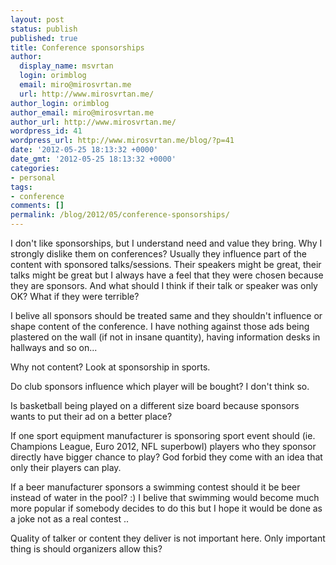 ```yaml
---
layout: post
status: publish
published: true
title: Conference sponsorships
author:
  display_name: msvrtan
  login: orimblog
  email: miro@mirosvrtan.me
  url: http://www.mirosvrtan.me/
author_login: orimblog
author_email: miro@mirosvrtan.me
author_url: http://www.mirosvrtan.me/
wordpress_id: 41
wordpress_url: http://www.mirosvrtan.me/blog/?p=41
date: '2012-05-25 18:13:32 +0000'
date_gmt: '2012-05-25 18:13:32 +0000'
categories:
- personal
tags:
- conference
comments: []
permalink: /blog/2012/05/conference-sponsorships/
---
```

<p>I don't like sponsorships, but I understand need and value they bring. Why I strongly dislike them on conferences? Usually they influence part of the content with sponsored talks/sessions. Their speakers might be great, their talks might be great but I always have a feel that they were chosen because they are sponsors. And what should I think if their talk or speaker was only OK? What if they were terrible?</p>
<p>I belive all sponsors should be treated same and they shouldn't influence or shape content of the conference. I have nothing against those ads being plastered on the wall (if not in insane quantity), having information desks in hallways and so on...</p>
<p>Why not content? Look at sponsorship in sports.</p>
<p>Do club sponsors influence which player will be bought? I don't think so.</p>
<p>Is basketball being played on a different size board because sponsors wants to put their ad on a better place?</p>
<p>If one sport equipment manufacturer is sponsoring sport event should (ie. Champions League, Euro 2012, NFL superbowl) players who they sponsor directly have bigger chance to play? God forbid they come with an idea that only their players can play.</p>
<p>If a beer manufacturer sponsors a swimming contest should it be beer instead of water in the pool? :) I belive that swimming would become much more popular if somebody decides to do this but I hope it would be done as a joke not as a real contest ..</p>
<p>Quality of talker or content they deliver is not important here. Only important thing is should organizers allow this?</p>
<p>&nbsp;</p>
